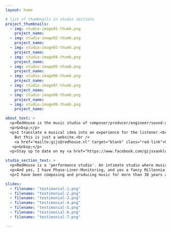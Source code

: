 ```yaml
---
layout: home

# list of thumbnails in studio sections
project_thumbnails:
  - img: studio-image01-thumb.png
    project_name: 
  - img: studio-image02-thumb.png
    project_name: 
  - img: studio-image03-thumb.png
    project_name: 
  - img: studio-image04-thumb.png
    project_name: 
  - img: studio-image05-thumb.png
    project_name: 
  - img: studio-image06-thumb.png
    project_name: 
  - img: studio-image07-thumb.png
    project_name: 
  - img: studio-image08-thumb.png
    project_name: 
  - img: studio-image09-thumb.png
    project_name: 

about_text: >
  <p>RedHouse is the music studio of composer/producer/engineer/sound-designer Gijs van Klooster.</p>
  <p>&nbsp;</p>
  <p>I translate a musical idea into an experience for the listener.<br />
    But this is just a website.<br />
    <a href="mailto:gijs@redhouse.nl" target="blank" class="red-link">Get in touch</a> and we'll have a coffee.</p>
   <p>&nbsp;</p>
  <p>Stay up to date on my <a href="https://www.facebook.com/gijsvankloostermusic" target="blank" class="red-link">Facebook</a> page.<p>

studio_section_text: >
  <p>RedHouse is a 'performance studio'. An intimate studio where musical ideas can be captured without interrupting the flow of a musician. One room where everybody is together working on the same thing. Lotsa instruments and toys available to play.</p>
  <p>And yes, I have Phase-Liner-Monitoring, and yes a fancy Millennia pre-amp too, and I could go on dropping names. But that is not the essence of a studio in my view.</p>
  <p>I have been composing and producing music for more than 30 years and I can help compose/arrange/perform your music, record it, mix it. Help you perform your songs, coach and guide you to get the best result.</p>

slides:
  - filename: "testimonial-1.png"
  - filename: "testimonial-2.png"
  - filename: "testimonial-3.png"
  - filename: "testimonial-4.png"
  - filename: "testimonial-5.png"
  - filename: "testimonial-6.png"
  - filename: "testimonial-7.png"

---
```

